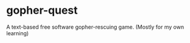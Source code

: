 <!---
Copyright (C) 2017 (timotree3, et al.)

This file is part of gopher-quest.

gopher-quest is free software: you can redistribute it and/or modify
it under the terms of the GNU General Public License as published by
the Free Software Foundation, either version 3 of the License, or
(at your option) any later version.

gopher-quest is distributed in the hope that it will be useful,
but WITHOUT ANY WARRANTY; without even the implied warranty of
MERCHANTABILITY or FITNESS FOR A PARTICULAR PURPOSE.  See the
GNU General Public License for more details.

You should have received a copy of the GNU General Public License
along with gopher-quest.  If not, see <http://www.gnu.org/licenses/>.
--->
# gopher-quest

A text-based free software gopher-rescuing game. (Mostly for my own learning)
